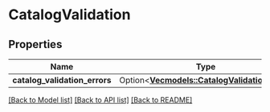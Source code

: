 # CatalogValidation

## Properties

Name | Type | Description | Notes
------------ | ------------- | ------------- | -------------
**catalog_validation_errors** | Option<[**Vec<models::CatalogValidationError>**](CatalogValidationError.md)> |  | [optional]

[[Back to Model list]](../README.md#documentation-for-models) [[Back to API list]](../README.md#documentation-for-api-endpoints) [[Back to README]](../README.md)


